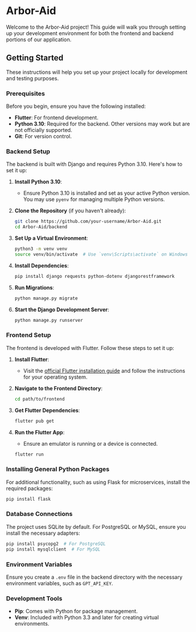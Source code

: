 # Arbor-Aid

Welcome to the Arbor-Aid project! This guide will walk you through setting up your development environment for both the frontend and backend portions of our application.

## Getting Started

These instructions will help you set up your project locally for development and testing purposes.

### Prerequisites

Before you begin, ensure you have the following installed:

- **Flutter**: For frontend development.
- **Python 3.10**: Required for the backend. Other versions may work but are not officially supported.
- **Git**: For version control.

### Backend Setup

The backend is built with Django and requires Python 3.10. Here's how to set it up:

1. **Install Python 3.10**:

   - Ensure Python 3.10 is installed and set as your active Python version. You may use `pyenv` for managing multiple Python versions.
2. **Clone the Repository** (if you haven't already):

   ```bash
   git clone https://github.com/your-username/Arbor-Aid.git
   cd Arbor-Aid/backend
   ```
3. **Set Up a Virtual Environment**:

   ```bash
   python3 -m venv venv
   source venv/bin/activate  # Use `venv\Scripts\activate` on Windows
   ```
4. **Install Dependencies**:

   ```bash
   pip install django requests python-dotenv djangorestframework
   ```
5. **Run Migrations**:

   ```bash
   python manage.py migrate
   ```
6. **Start the Django Development Server**:

   ```bash
   python manage.py runserver
   ```

### Frontend Setup

The frontend is developed with Flutter. Follow these steps to set it up:

1. **Install Flutter**:

   - Visit the [official Flutter installation guide](https://flutter.dev/docs/get-started/install) and follow the instructions for your operating system.
2. **Navigate to the Frontend Directory**:

   ```bash
   cd path/to/frontend
   ```
3. **Get Flutter Dependencies**:

   ```bash
   flutter pub get
   ```
4. **Run the Flutter App**:

   - Ensure an emulator is running or a device is connected.

   ```bash
   flutter run
   ```

### Installing General Python Packages

For additional functionality, such as using Flask for microservices, install the required packages:

```bash
pip install flask
```

### Database Connections

The project uses SQLite by default. For PostgreSQL or MySQL, ensure you install the necessary adapters:

```bash
pip install psycopg2  # For PostgreSQL
pip install mysqlclient  # For MySQL
```

### Environment Variables

Ensure you create a `.env` file in the backend directory with the necessary environment variables, such as `GPT_API_KEY`.

### Development Tools

- **Pip**: Comes with Python for package management.
- **Venv**: Included with Python 3.3 and later for creating virtual environments.
